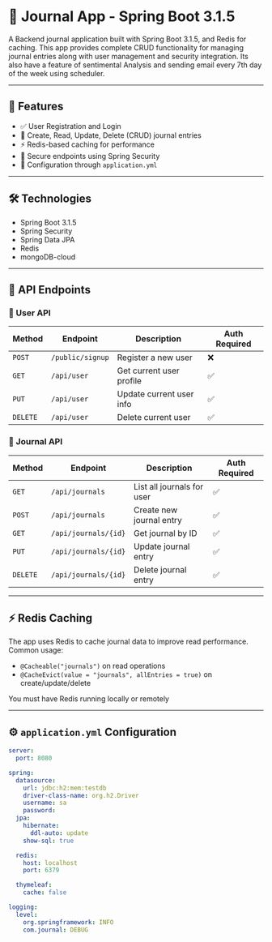# 📝 Journal App - Spring Boot 3.1.5

A Backend journal application built with Spring Boot 3.1.5, and Redis for caching. 
This app provides complete CRUD functionality for managing journal entries along with user management and security integration.
Its also have a feature of sentimental Analysis and sending email every 7th day of the week using scheduler.

---

## 🚀 Features

- ✅ User Registration and Login
- 📒 Create, Read, Update, Delete (CRUD) journal entries
- ⚡ Redis-based caching for performance
- 🔐 Secure endpoints using Spring Security
- 🌱 Configuration through `application.yml`

---

## 🛠️ Technologies

- Spring Boot 3.1.5
- Spring Security
- Spring Data JPA
- Redis
- mongoDB-cloud

---

## 🔄 API Endpoints

### 🧑 User API

| Method | Endpoint         | Description                | Auth Required |
|--------|------------------|----------------------------|----------------|
| `POST` | `/public/signup`  | Register a new user        | ❌             |
| `GET`  | `/api/user`      | Get current user profile   | ✅             |
| `PUT`  | `/api/user`      | Update current user info   | ✅             |
| `DELETE`| `/api/user`     | Delete current user        | ✅             |

### 📓 Journal API

| Method | Endpoint              | Description                  | Auth Required |
|--------|-----------------------|------------------------------|----------------|
| `GET`  | `/api/journals`       | List all journals for user   | ✅             |
| `POST` | `/api/journals`       | Create new journal entry     | ✅             |
| `GET`  | `/api/journals/{id}`  | Get journal by ID            | ✅             |
| `PUT`  | `/api/journals/{id}`  | Update journal entry         | ✅             |
| `DELETE`| `/api/journals/{id}` | Delete journal entry         | ✅             |

---

## ⚡ Redis Caching

The app uses Redis to cache journal data to improve read performance. Common usage:

- `@Cacheable("journals")` on read operations
- `@CacheEvict(value = "journals", allEntries = true)` on create/update/delete

You must have Redis running locally or remotely

---

## ⚙️ `application.yml` Configuration

```yaml
server:
  port: 8080

spring:
  datasource:
    url: jdbc:h2:mem:testdb
    driver-class-name: org.h2.Driver
    username: sa
    password:
  jpa:
    hibernate:
      ddl-auto: update
    show-sql: true

  redis:
    host: localhost
    port: 6379

  thymeleaf:
    cache: false

logging:
  level:
    org.springframework: INFO
    com.journal: DEBUG
